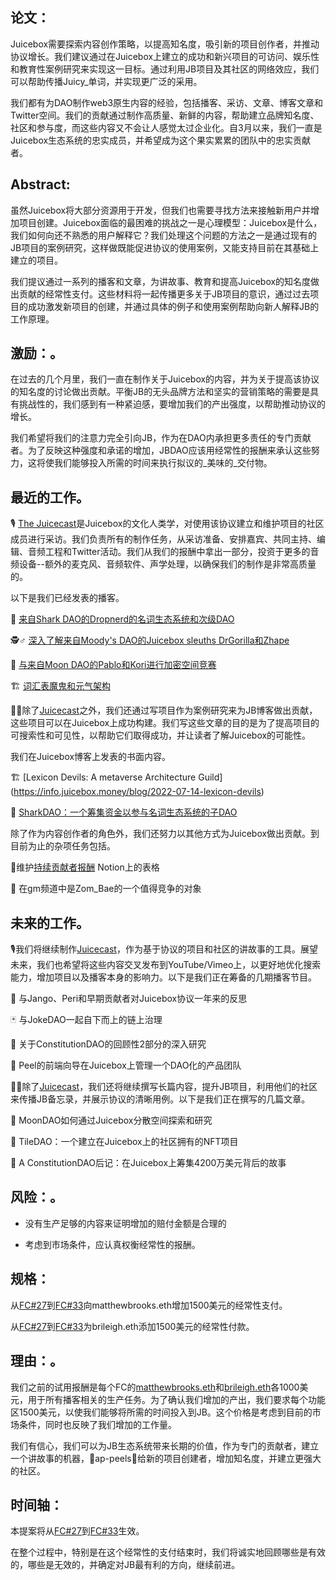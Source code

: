 
 
## **论文：**

Juicebox需要探索内容创作策略，以提高知名度，吸引新的项目创作者，并推动协议增长。我们建议通过在Juicebox上建立的成功和新兴项目的可访问、娱乐性和教育性案例研究来实现这一目标。通过利用JB项目及其社区的网络效应，我们可以帮助传播Juicy_单词，并实现更广泛的采用。

我们都有为DAO制作web3原生内容的经验，包括播客、采访、文章、博客文章和Twitter空间。我们的贡献通过制作高质量、新鲜的内容，帮助建立品牌知名度、社区和参与度，而这些内容又不会让人感觉太过企业化。自3月以来，我们一直是Juicebox生态系统的忠实成员，并希望成为这个果实累累的团队中的忠实贡献者。

## **Abstract:**

虽然Juicebox将大部分资源用于开发，但我们也需要寻找方法来接触新用户并增加项目创建。Juicebox面临的最困难的挑战之一是心理模型：Juicebox是什么，我们如何向还不熟悉的用户解释它？我们处理这个问题的方法之一是通过现有的JB项目的案例研究，这样做既能促进协议的使用案例，又能支持目前在其基础上建立的项目。

我们提议通过一系列的播客和文章，为讲故事、教育和提高Juicebox的知名度做出贡献的经常性支付。这些材料将一起传播更多关于JB项目的意识，通过过去项目的成功激发新项目的创建，并通过具体的例子和使用案例帮助向新人解释JB的工作原理。

## **激励：**。

在过去的几个月里，我们一直在制作关于Juicebox的内容，并为关于提高该协议的知名度的讨论做出贡献。平衡JB的无头品牌方法和坚实的营销策略的需要是具有挑战性的，我们感到有一种紧迫感，要增加我们的产出强度，以帮助推动协议的增长。

我们希望将我们的注意力完全引向JB，作为在DAO内承担更多责任的专门贡献者。为了反映这种强度和承诺的增加，JBDAO应该用经常性的报酬来承认这些努力，这将使我们能够投入所需的时间来执行拟议的_美味的_交付物。

## 最近的工作。

🎙 [The Juicecast](https://anchor.fm/thejuicecast)是Juicebox的文化人类学，对使用该协议建立和维护项目的社区成员进行采访。我们负责所有的制作任务，从采访准备、安排嘉宾、共同主持、编辑、音频工程和Twitter活动。我们从我们的报酬中拿出一部分，投资于更多的音频设备--额外的麦克风、音频软件、声学处理，以确保我们的制作是非常高质量的。

以下是我们已经发表的播客。

🦈 [来自Shark DAO的Dropnerd的名词生态系统和次级DAO](https://anchor.fm/thejuicecast/episodes/Ep--5---Dropnerd-from-SharkDAO-e1i7i5q/a-a7ssqvd)

🕵️♂️ [深入了解来自Moody's DAO的Juicebox sleuths DrGorilla和Zhape](https://anchor.fm/thejuicecast/episodes/Ep--6---DrGorilla-and-Zhape-from-Moodys-DAO-e1irban/a-a7vg8g1)

🚀 [与来自Moon DAO的Pablo和Kori进行加密空间竞赛](https://anchor.fm/thejuicecast/episodes/Ep--7---Pablo-and-Kori-from-Moon-DAO-e1jcuei/a-a81oklt)

🏗 [词汇表魔鬼和元气架构](https://anchor.fm/thejuicecast/episodes/Ep--8-Peacenode-and-Wackozacco-from-Lexicon-Devils-e1l3k94/a-a884kvo)

✍🏻除了[Juicecast](https://anchor.fm/thejuicecast)之外，我们还通过写项目作为案例研究来为JB博客做出贡献，这些项目可以在Juicebox上成功构建。我们写这些文章的目的是为了提高项目的可搜索性和可见性，以帮助它们取得成功，并让读者了解Juicebox的可能性。

我们在Juicebox博客上发表的书面内容。

🏗 [Lexicon Devils: A metaverse Architecture Guild] (https://info.juicebox.money/blog/2022-07-14-lexicon-devils)

🦈 [SharkDAO：一个筹集资金以参与名词生态系统的子DAO](https://info.juicebox.money/blog/2022-07-18-sharkdao)

除了作为内容创作者的角色外，我们还努力以其他方式为Juicebox做出贡献。到目前为止的杂项任务包括。

🏦维护[持续贡献者报酬](/c51c3d59c21445988f17c9332b7163dc?v=5c457b4e49f84dceb3fca8b10aa66132) Notion上的表格

🥈 在gm频道中是Zom_Bae的一个值得竞争的对象

## 未来的工作。

🎙️我们将继续制作[Juicecast](https://anchor.fm/thejuicecast)，作为基于协议的项目和社区的讲故事的工具。展望未来，我们也希望将这些内容交叉发布到YouTube/Vimeo上，以更好地优化搜索能力，增加项目以及播客本身的影响力。以下是我们正在筹备的几期播客节目。

🧃 与Jango、Peri和早期贡献者对Juicebox协议一年来的反思

🃏 与JokeDAO一起自下而上的链上治理

📜 关于ConstitutionDAO的回顾性2部分的深入研究

🍊 Peel的前端向导在Juicebox上管理一个DAO化的产品团队

✍🏻除了[Juicecast](https://anchor.fm/thejuicecast)，我们还将继续撰写长篇内容，提升JB项目，利用他们的社区来传播JB备忘录，并展示协议的清晰用例。以下是我们正在撰写的几篇文章。

🚀 MoonDAO如何通过Juicebox分散空间探索和研究

🎨 TileDAO：一个建立在Juicebox上的社区拥有的NFT项目

📜 A ConstitutionDAO后记：在Juicebox上筹集4200万美元背后的故事

## **风险：**。

- 没有生产足够的内容来证明增加的赔付金额是合理的

- 考虑到市场条件，应认真权衡经常性的报酬。

## **规格：**

从[FC#27](https://www.notion.so/cc27c26909ce4f608aa73b20c8e41c00)到[FC#33](https://www.notion.so/dac5c02da79c490b8078ccc24261fcd0)向matthewbrooks.eth增加1500美元的经常性支付。

从[FC#27](https://www.notion.so/cc27c26909ce4f608aa73b20c8e41c00)到[FC#33](https://www.notion.so/dac5c02da79c490b8078ccc24261fcd0)为brileigh.eth添加1500美元的经常性付款。

## **理由：**。

我们之前的试用报酬是每个FC的[matthewbrooks.eth](https://www.notion.so/f2e36c73f12a4fddaceb4bcb35c6c9ff)和[brileigh.eth](https://www.notion.so/082e9b5acc1c457d9f379f8815505e1c)各1000美元，用于所有播客相关的生产任务。为了确认我们增加的产出，我们要求每个功能区1500美元，以使我们能够将所需的时间投入到JB。这个价格是考虑到目前的市场条件，同时也反映了我们增加的工作量。

我们有信心，我们可以为JB生态系统带来长期的价值，作为专门的贡献者，建立一个讲故事的机器，🍌ap-peels🍌给新的项目创建者，增加知名度，并建立更强大的社区。

## **时间轴：**

本提案将从[FC#27](https://www.notion.so/cc27c26909ce4f608aa73b20c8e41c00)到[FC#33](https://www.notion.so/dac5c02da79c490b8078ccc24261fcd0)生效。

在整个过程中，特别是在这个经常性的支付结束时，我们将诚实地回顾哪些是有效的，哪些是无效的，并确定对JB最有利的方向，继续前进。
